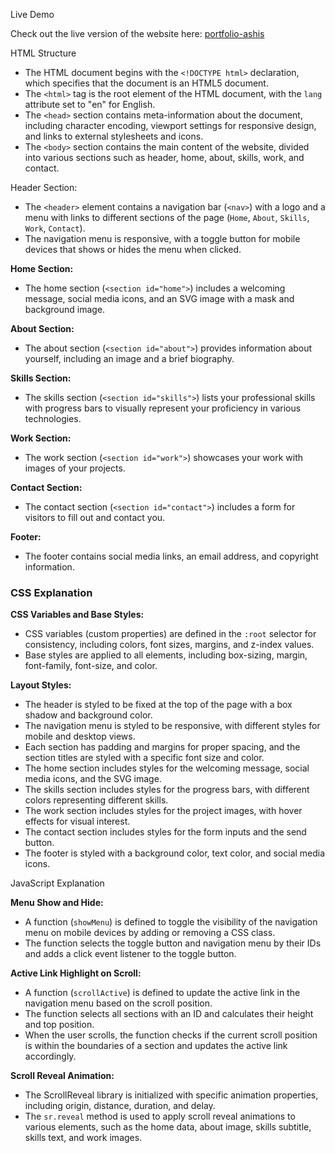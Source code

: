  Live Demo

Check out the live version of the website here: [portfolio-ashis](https://gitwithashis.github.io/portfolio-ashis/)

HTML Structure
- The HTML document begins with the `<!DOCTYPE html>` declaration, which specifies that the document is an HTML5 document.
- The `<html>` tag is the root element of the HTML document, with the `lang` attribute set to "en" for English.
- The `<head>` section contains meta-information about the document, including character encoding, viewport settings for responsive design, and links to external stylesheets and icons.
- The `<body>` section contains the main content of the website, divided into various sections such as header, home, about, skills, work, and contact.

Header Section:
- The `<header>` element contains a navigation bar (`<nav>`) with a logo and a menu with links to different sections of the page (`Home`, `About`, `Skills`, `Work`, `Contact`).
- The navigation menu is responsive, with a toggle button for mobile devices that shows or hides the menu when clicked.

**Home Section:**
- The home section (`<section id="home">`) includes a welcoming message, social media icons, and an SVG image with a mask and background image.

**About Section:**
- The about section (`<section id="about">`) provides information about yourself, including an image and a brief biography.

**Skills Section:**
- The skills section (`<section id="skills">`) lists your professional skills with progress bars to visually represent your proficiency in various technologies.

**Work Section:**
- The work section (`<section id="work">`) showcases your work with images of your projects.

**Contact Section:**
- The contact section (`<section id="contact">`) includes a form for visitors to fill out and contact you.

**Footer:**
- The footer contains social media links, an email address, and copyright information.

### CSS Explanation

**CSS Variables and Base Styles:**
- CSS variables (custom properties) are defined in the `:root` selector for consistency, including colors, font sizes, margins, and z-index values.
- Base styles are applied to all elements, including box-sizing, margin, font-family, font-size, and color.

**Layout Styles:**
- The header is styled to be fixed at the top of the page with a box shadow and background color.
- The navigation menu is styled to be responsive, with different styles for mobile and desktop views.
- Each section has padding and margins for proper spacing, and the section titles are styled with a specific font size and color.
- The home section includes styles for the welcoming message, social media icons, and the SVG image.
- The skills section includes styles for the progress bars, with different colors representing different skills.
- The work section includes styles for the project images, with hover effects for visual interest.
- The contact section includes styles for the form inputs and the send button.
- The footer is styled with a background color, text color, and social media icons.

 JavaScript Explanation

**Menu Show and Hide:**
- A function (`showMenu`) is defined to toggle the visibility of the navigation menu on mobile devices by adding or removing a CSS class.
- The function selects the toggle button and navigation menu by their IDs and adds a click event listener to the toggle button.

**Active Link Highlight on Scroll:**
- A function (`scrollActive`) is defined to update the active link in the navigation menu based on the scroll position.
- The function selects all sections with an ID and calculates their height and top position.
- When the user scrolls, the function checks if the current scroll position is within the boundaries of a section and updates the active link accordingly.

**Scroll Reveal Animation:**
- The ScrollReveal library is initialized with specific animation properties, including origin, distance, duration, and delay.
- The `sr.reveal` method is used to apply scroll reveal animations to various elements, such as the home data, about image, skills subtitle, skills text, and work images.
